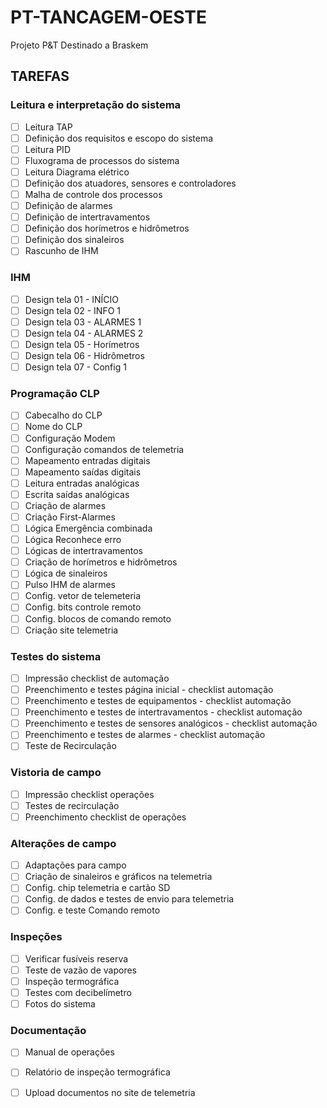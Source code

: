 # PT-TANCAGEM-OESTE
Projeto P&amp;T Destinado a Braskem 

## TAREFAS

### Leitura e interpretação do sistema
- [ ] Leitura TAP
- [ ] Definição dos requisitos e escopo do sistema
- [ ] Leitura PID
- [ ] Fluxograma de processos do sistema
- [ ] Leitura Diagrama elétrico
- [ ] Definição dos atuadores, sensores e controladores
- [ ] Malha de controle dos processos
- [ ] Definição de alarmes
- [ ] Definição de intertravamentos
- [ ] Definição dos horímetros e hidrômetros
- [ ] Definição dos sinaleiros
- [ ] Rascunho de IHM

### IHM
- [ ] Design tela 01 - INÍCIO
- [ ] Design tela 02 - INFO 1
- [ ] Design tela 03 - ALARMES 1
- [ ] Design tela 04 - ALARMES 2
- [ ] Design tela 05 - Horímetros
- [ ] Design tela 06 - Hidrômetros
- [ ] Design tela 07 - Config 1

### Programação CLP
- [ ] Cabecalho do CLP
- [ ] Nome do CLP
- [ ] Configuração Modem
- [ ] Configuração comandos de telemetria
- [ ] Mapeamento entradas digitais
- [ ] Mapeamento saídas digitais
- [ ] Leitura entradas analógicas
- [ ] Escrita saídas analógicas
- [ ] Criação de alarmes
- [ ] Criação First-Alarmes
- [ ] Lógica Emergência combinada
- [ ] Lógica Reconhece erro
- [ ] Lógicas de intertravamentos
- [ ] Criação de horímetros e hidrômetros
- [ ] Lógica de sinaleiros
- [ ] Pulso IHM de alarmes
- [ ] Config. vetor de telemeteria
- [ ] Config. bits controle remoto
- [ ] Config. blocos de comando remoto
- [ ] Criação site telemetria

### Testes do sistema
- [ ] Impressão checklist de automação
- [ ] Preenchimento e testes página inicial - checklist automação
- [ ] Preenchimento e testes de equipamentos - checklist automação
- [ ] Preenchimento e testes de intertravamentos - checklist automação
- [ ] Preenchimento e testes de sensores analógicos - checklist automação
- [ ] Preenchimento e testes de alarmes - checklist automação
- [ ] Teste de Recirculação

### Vistoria de campo
- [ ] Impressão checklist operações
- [ ] Testes de recirculação
- [ ] Preenchimento checklist de operações

### Alterações de campo
- [ ] Adaptações para campo
- [ ] Criação de sinaleiros e gráficos na telemetria
- [ ] Config. chip telemetria e cartão SD
- [ ] Config. de dados e testes de envio para telemetria
- [ ] Config. e teste Comando remoto

### Inspeções
- [ ] Verificar fusíveis reserva
- [ ] Teste de vazão de vapores
- [ ] Inspeção termográfica
- [ ] Testes com decibelímetro
- [ ] Fotos do sistema

### Documentação
- [ ] Manual de operações
- [ ] Relatório de inspeção termográfica
- [ ] Upload documentos no site de telemetria
  

